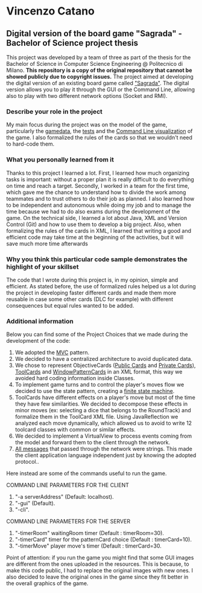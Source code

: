 # Vincenzo Catano
## Digital version of the board game "Sagrada" - Bachelor of Science project thesis
This project was developed by a team of three as part of the thesis for the Bachelor of Science in Computer Science Engineering @ Politecnico di Milano. **This repository is a copy of the original repository that cannot be showed publicly due to copyright issues.** The project aimed at developing the digital version of an existing board game called ["Sagrada"](http://www.craniocreations.it/prodotto/sagrada/). The digital version allows you to play it through the GUI or the Command Line, allowing also to play with two different network options (Socket and RMI).

### Describe your role in the project
My main focus during the project was on the model of the game, particularly the [gamedata](https://github.com/vincatano/boardgame-bachelor-project/tree/main/src/main/java/it/polimi/ingsw/model/gamedata), the [tests](https://github.com/vincatano/boardgame-bachelor-project/tree/main/src/test/java/it/polimi/ingsw) and the [Command Line visualization](https://github.com/vincatano/boardgame-bachelor-project/tree/main/src/main/java/it/polimi/ingsw/view/cli) of the game. I also formalized the rules of the cards so that we wouldn't need to hard-code them.

### What you personally learned from it
Thanks to this project I learned a lot. First, I learned how much organizing tasks is important: without a proper plan it is really difficult to do everything on time and reach a target. Secondly, I worked in a team for the first time, which gave me the chance to understand how to divide the work among teammates and to trust others to do their job as planned. I also learned how to be independent and autonomous while doing my job and to manage the time because we had to do also exams during the development of the game. On the technical side, I learned a lot about Java, XML and Version Control (Git) and how to use them to develop a big project. Also, when formalizing the rules of the cards in XML, I learned that writing a good and efficient code may take time at the beginning of the activities, but it will save much more time afterwards

### Why you think this particular code sample demonstrates the highlight of your skillset
The code that I wrote during this project is, in my opinion, simple and efficient. As stated before, the use of formalized rules helped us a lot during the project in developing faster different cards and made them more reusable in case some other cards (DLC for example) with different consequences but equal rules wanted to be added. 

### Additional information
Below you can find some of the Project Choices that we made during the development of the code:

1) We adopted the [MVC](https://en.wikipedia.org/wiki/Model%E2%80%93view%E2%80%93controller) pattern.
2) We decided to have a centralized architecture to avoid duplicated data.
3) We chose to represent ObjectiveCards ([Public Cards](https://github.com/vincatano/boardgame-bachelor-project/blob/main/src/main/resources/public_cards_formalization.xml) and [Private Cards](https://github.com/vincatano/boardgame-bachelor-project/blob/main/src/main/resources/private_cards_formalization.xml)), [ToolCards](https://github.com/vincatano/boardgame-bachelor-project/blob/main/src/main/resources/tool_cards_formalization.xml) and [WindowPatternCards](https://github.com/vincatano/boardgame-bachelor-project/blob/main/src/main/resources/window_pattern_cards_formalization.xml) in an XML format, this way we avoided hard coding information inside Classes.
4) To implement game turns and to control the player's moves flow we decided to use the state pattern, creating a [finite state machine](https://github.com/vincatano/boardgame-bachelor-project/blob/main/Deliverables/Documentazione%20Supplementare/FSM.pdf).
5) ToolCards have different effects on a player's move but most of the time they have few similarities. We decided to decompose these effects in minor moves (ex: selecting a dice that belongs to the RoundTrack) and formalize them in the ToolCard XML file. Using JavaReflection we analyzed each move dynamically, which allowed us to avoid to write 12 toolcard classes with common or similar effects.  
6) We decided to implement a VirtualView to process events coming from the model and forward them to the client through the network.
7) [All messages](https://github.com/vincatano/boardgame-bachelor-project/blob/main/Deliverables/Documentazione%20Supplementare/Struttura%20Messaggi%20client-server.pdf) that passed through the network were strings. This made the client application language independent just by knowing the adopted protocol..

Here instead are some of the commands useful to run the game.

COMMAND LINE PARAMETERS FOR THE CLIENT
1) "-a serverAddress" (Default: localhost).
2) "-gui" (Default).
3) "-cli".

COMMAND LINE PARAMETERS FOR THE SERVER
1) "-timerRoom" waitingRoom timer (Default : timerRoom=30).
2) "-timerCard" timer for the patternCard choice (Default : timerCard=10).
3) "-timerMove" player move's timer (Default : timerCard=30.


Point of attention: if you run the game you might find that some GUI images are different from the ones uploaded in the resources. This is because, to make this code public, I had to replace the original images with new ones. I also decided to leave the original ones in the game since they fit better in the overall graphics of the game.
